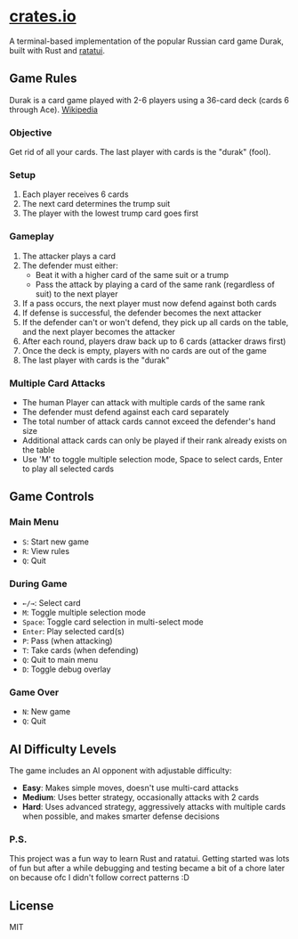 # [crates.io](https://crates.io/crates/durak)

A terminal-based implementation of the popular Russian card game Durak, built with Rust and [ratatui](https://github.com/ratatui-org/ratatui).


## Game Rules

Durak is a card game played with 2-6 players using a 36-card deck (cards 6 through Ace).
[Wikipedia](https://en.wikipedia.org/wiki/Durak)

### Objective
Get rid of all your cards. The last player with cards is the "durak" (fool).

### Setup
1. Each player receives 6 cards
2. The next card determines the trump suit
3. The player with the lowest trump card goes first

### Gameplay
1. The attacker plays a card
2. The defender must either:
   - Beat it with a higher card of the same suit or a trump
   - Pass the attack by playing a card of the same rank (regardless of suit) to the next player
3. If a pass occurs, the next player must now defend against both cards
4. If defense is successful, the defender becomes the next attacker
5. If the defender can't or won't defend, they pick up all cards on the table, and the next player becomes the attacker
6. After each round, players draw back up to 6 cards (attacker draws first)
7. Once the deck is empty, players with no cards are out of the game
8. The last player with cards is the "durak"

### Multiple Card Attacks
- The human Player can attack with multiple cards of the same rank
- The defender must defend against each card separately
- The total number of attack cards cannot exceed the defender's hand size
- Additional attack cards can only be played if their rank already exists on the table
- Use 'M' to toggle multiple selection mode, Space to select cards, Enter to play all selected cards

## Game Controls

### Main Menu
- `S`: Start new game
- `R`: View rules
- `Q`: Quit

### During Game
- `←/→`: Select card
- `M`: Toggle multiple selection mode
- `Space`: Toggle card selection in multi-select mode
- `Enter`: Play selected card(s)
- `P`: Pass (when attacking)
- `T`: Take cards (when defending)
- `Q`: Quit to main menu
- `D`: Toggle debug overlay

### Game Over
- `N`: New game
- `Q`: Quit

## AI Difficulty Levels

The game includes an AI opponent with adjustable difficulty:

- **Easy**: Makes simple moves, doesn't use multi-card attacks
- **Medium**: Uses better strategy, occasionally attacks with 2 cards
- **Hard**: Uses advanced strategy, aggressively attacks with multiple cards when possible, and makes smarter defense decisions

### P.S. 
This project was a fun way to learn Rust and ratatui. Getting started was lots of fun but after a while debugging and testing became a bit of a chore later on because ofc I didn't follow correct patterns :D 


## License
MIT
